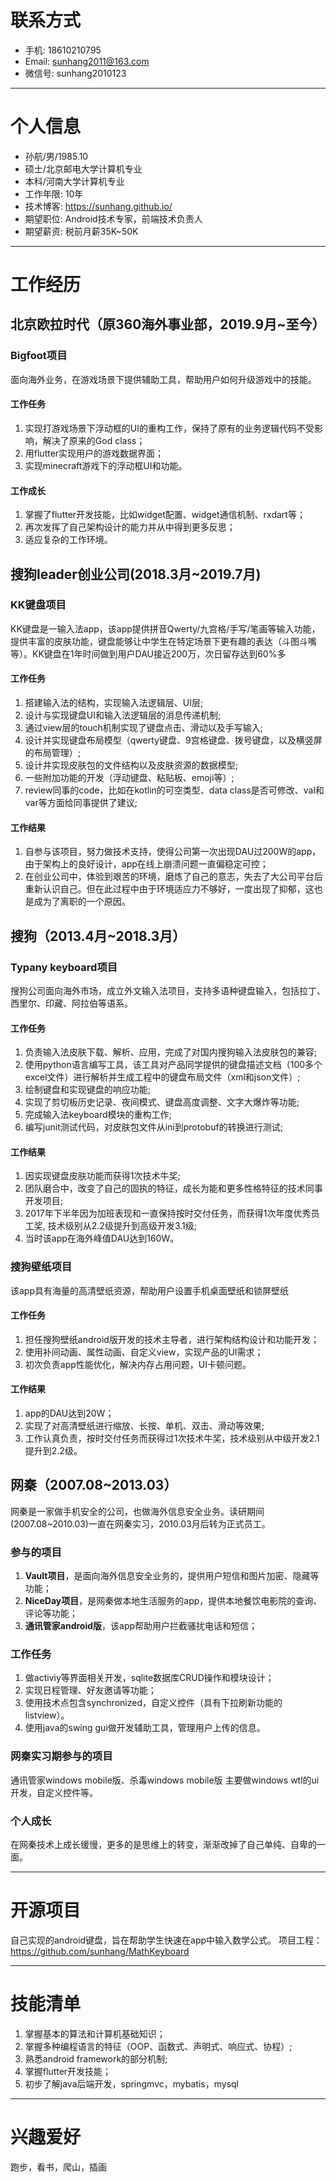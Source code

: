 # 联系方式
- 手机: 18610210795
- Email: sunhang2011@163.com
- 微信号: sunhang2010123

---

# 个人信息
- 孙航/男/1985.10
- 硕士/北京邮电大学计算机专业
- 本科/河南大学计算机专业
- 工作年限: 10年
- 技术博客: <https://sunhang.github.io/>
- 期望职位: Android技术专家，前端技术负责人
- 期望薪资: 税前月薪35K~50K

---

# 工作经历
## 北京欧拉时代（原360海外事业部，2019.9月~至今）
### Bigfoot项目
面向海外业务，在游戏场景下提供辅助工具，帮助用户如何升级游戏中的技能。

#### 工作任务
1. 实现打游戏场景下浮动框的UI的重构工作，保持了原有的业务逻辑代码不受影响，解决了原来的God class；
2. 用flutter实现用户的游戏数据界面；
3. 实现minecraft游戏下的浮动框UI和功能。

#### 工作成长
1. 掌握了flutter开发技能，比如widget配置、widget通信机制、rxdart等；
2. 再次发挥了自己架构设计的能力并从中得到更多反思；
3. 适应复杂的工作环境。


## 搜狗leader创业公司(2018.3月~2019.7月)
### KK键盘项目
KK键盘是一输入法app，该app提供拼音Qwerty/九宫格/手写/笔画等输入功能，提供丰富的皮肤功能，键盘能够让中学生在特定场景下更有趣的表达（斗图斗嘴等）。KK键盘在1年时间做到用户DAU接近200万，次日留存达到60%多

#### 工作任务
1. 搭建输入法的结构，实现输入法逻辑层、UI层;
2. 设计与实现键盘UI和输入法逻辑层的消息传递机制;
3. 通过view层的touch机制实现了键盘点击、滑动以及手写输入;
4. 设计并实现键盘布局模型（qwerty键盘、9宫格键盘、拨号键盘，以及横竖屏的布局管理）;
5. 设计并实现皮肤包的文件结构以及皮肤资源的数据模型;
6. 一些附加功能的开发（浮动键盘、粘贴板、emoji等）;
7. review同事的code，比如在kotlin的可空类型、data class是否可修改、val和var等方面给同事提供了建议;

#### 工作结果
1. 自参与该项目，努力做技术支持，使得公司第一次出现DAU过200W的app，由于架构上的良好设计，app在线上崩溃问题一直偏稳定可控；
2. 在创业公司中，体验到艰苦的环境，磨炼了自己的意志，失去了大公司平台后重新认识自己。但在此过程中由于环境适应力不够好，一度出现了抑郁，这也是成为了离职的一个原因。

## 搜狗（2013.4月~2018.3月）
### Typany keyboard项目	
搜狗公司面向海外市场，成立外文输入法项目，支持多语种键盘输入，包括拉丁、西里尔、印藏、阿拉伯等语系。

#### 工作任务
1. 负责输入法皮肤下载、解析、应用，完成了对国内搜狗输入法皮肤包的兼容;
2. 使用python语言编写工具，该工具对产品同学提供的键盘描述文档（100多个excel文件）进行解析并生成工程中的键盘布局文件（xml和json文件）;
3. 绘制键盘和实现键盘的响应功能;
4. 实现了剪切板历史记录、夜间模式、键盘高度调整、文字大爆炸等功能;
5. 完成输入法keyboard模块的重构工作;
6. 编写junit测试代码，对皮肤包文件从ini到protobuf的转换进行测试;

#### 工作结果
1. 因实现键盘皮肤功能而获得1次技术牛奖;
2. 团队磨合中，改变了自己的固执的特征，成长为能和更多性格特征的技术同事开发项目;
3. 2017年下半年因为加班表现和一直保持按时交付任务，而获得1次年度优秀员工奖, 技术级别从2.2级提升到高级开发3.1级;
4. 当时该app在海外峰值DAU达到160W。

### 搜狗壁纸项目
该app具有海量的高清壁纸资源，帮助用户设置手机桌面壁纸和锁屏壁纸

#### 工作任务
1. 担任搜狗壁纸android版开发的技术主导者，进行架构结构设计和功能开发；
2. 使用补间动画、属性动画、自定义view，实现产品的UI需求；
3. 初次负责app性能优化，解决内存占用问题，UI卡顿问题。

#### 工作结果
1. app的DAU达到20W；
2. 实现了对高清壁纸进行缩放、长按、单机、双击、滑动等效果;
3. 工作认真负责，按时交付任务而获得过1次技术牛奖，技术级别从中级开发2.1提升到2.2级。

## 网秦（2007.08~2013.03）
网秦是一家做手机安全的公司，也做海外信息安全业务。读研期间(2007.08~2010.03)一直在网秦实习，2010.03月后转为正式员工。
### 参与的项目
1.  **Vault项目**，是面向海外信息安全业务的，提供用户短信和图片加密、隐藏等功能；
2.  **NiceDay项目**，是网秦做本地生活服务的app，提供本地餐饮电影院的查询、评论等功能；
3.  **通讯管家android版**，该app帮助用户拦截骚扰电话和短信；

### 工作任务
1. 做activiy等界面相关开发，sqlite数据库CRUD操作和模块设计；
2. 实现日程管理、好友邀请等功能；
3. 使用技术点包含synchronized，自定义控件（具有下拉刷新功能的listview）。
4. 使用java的swing gui做开发辅助工具，管理用户上传的信息。

### 网秦实习期参与的项目
通讯管家windows mobile版、杀毒windows mobile版
主要做windows wtl的ui开发，自定义控件等。

### 个人成长
在网秦技术上成长缓慢，更多的是思维上的转变，渐渐改掉了自己单纯、自卑的一面。

---

# 开源项目																							
自己实现的android键盘，旨在帮助学生快速在app中输入数学公式。
项目工程：<https://github.com/sunhang/MathKeyboard>

---

# 技能清单																						
1. 掌握基本的算法和计算机基础知识；
2. 掌握多种编程语言的特征（OOP、函数式、声明式、响应式、协程）;
3. 熟悉android framework的部分机制;
4. 掌握flutter开发技能；
5. 初步了解java后端开发，springmvc，mybatis，mysql

---

# 兴趣爱好	
								
跑步，看书，爬山，插画
